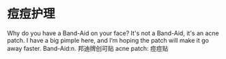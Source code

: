 # 痘痘护理

<box paper="grid" height="1600px" width="1200px">
    <box display="inline-block" padding="20px" position="relative" width="70%">
        <bubble hint="为什么你脸上有块创可贴？">Why do you have a <hl>Band-Aid</hl> on your face?</bubble>
        <bubble side="right" hint="它不是一块创可贴，是痘痘贴。我这里有颗大青春痘，我希望这个贴会让它更快消失。">
It's not a Band-Aid, it's an <hl bc="yellow">acne patch</hl>. I have a big pimple here,
and I’m hoping the patch will make it go away faster.
        </bubble>
    </box>
    <box borderLeft="1px dashed black" float="right" padding="20px" position="relative" height="100%" width="30%">
        <bln bc="green">Band-Aid:n. 邦迪牌创可贴</bln>
        <brn bc="yellow">acne patch: 痘痘贴</brn>
    </box>
</box>
